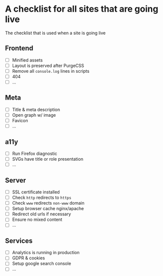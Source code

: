 # A checklist for all sites that are going live
The checklist that is used when a site is going live

## Frontend
- [ ] Minified assets
- [ ] Layout is preserved after PurgeCSS 
- [ ] Remove all `console.log` lines in scripts
- [ ] 404
- [ ] ...

## Meta
- [ ] Title & meta description
- [ ] Open graph w/ image
- [ ] Favicon
- [ ] ...

## a11y
- [ ] Run Firefox diagnostic
- [ ] SVGs have title or role presentation
- [ ] ...

## Server
- [ ] SSL certificate installed
- [ ] Check `http` redirects to `https`
- [ ] Check `www` redirects `non-www` domain
- [ ] Setup browser cache nginx/apache
- [ ] Redirect old urls if necessary
- [ ] Ensure no mixed content
- [ ] ...

## Services
- [ ] Analytics is running in production
- [ ] GDPR & cookies
- [ ] Setup google search console
- [ ] ...
